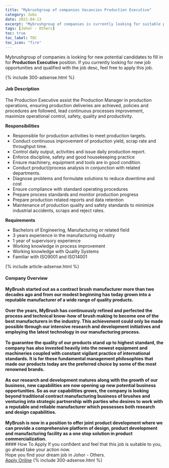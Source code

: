 ```yaml
---
title: "Mybrushgroup of companies Vacancies Production Executive" 
category: Jobs 
date: 2021-04-13 
excerpt: "Mybrushgroup of companies is currently looking for suitable person to fill in the Production Executive which based in Johor - Others" 
tags: [Johor - Others] 
toc: true 
toc_label: TOC 
toc_icon: "fire" 
--- 
```


<p>Mybrushgroup of companies is looking for new potential candidates to fill in for <b>Production Executive</b> position. If you currently looking for new job opportunities and qualified with the job desc, feel free to apply this job.
</p>{% include 300-adsense.html %} 
<div><div><h4>Job Description</h4></div><div><div><span><div><p><span>The Production Executive assist the Production Manager in production operations, ensuring production deliveries are achieved, policies and procedures are followed, lead continuous processes improvement, maximize operational control, safety, quality and productivity.</span></p><p><strong>Responsibilities</strong></p><ul><li><span>Responsible for production activities to meet production targets.</span></li><li><span>Conduct continuous improvement of production yield, scrap rate and throughput time.</span></li><li><span>Control daily output, activities and issue daily production report.</span></li><li><span>Enforce discipline, safety and good housekeeping practice</span></li><li><span>Ensure machinery, equipment and tools are in good condition.</span></li><li><span>Conduct product/process analysis in conjunction with related departments.</span></li><li><span>Diagnose problems and formulate solutions to reduce downtime and cost</span></li><li><span>Ensure compliance with standard operating procedures</span></li><li><span>Prepare process standards and monitor production progress</span></li><li><span>Prepare production related reports and data retention</span></li><li><span>Maintenance of production quality and safety standards to minimize industrial accidents, scraps and reject rates.</span></li></ul><p><strong>Requirements</strong></p><ul><li>Bachelors of Engineering, Manufacturing or related field</li><li>3 years experience in the manufacturing industry</li><li>1 year of supervisory experience</li><li>Working knowledge in process improvement</li><li>Working knowledge with Quality Systems</li><li>Familiar with ISO9001 and ISO14001</li></ul></div></span></div></div></div> 
{% include article-adsense.html %} 
<div><div><h4>Company Overview</h4></div><div><div><span><div><div>
<div><strong>MyBrush started out as a contract brush manufacturer more than two decades ago and from our modest beginning has today grown into a reputable manufacturer of a wide range of quality products.&#160;<br><br>Over the years, MyBrush has continuously refined and perfected the process and technical know-how of brush making to become one of the best manufacturers in the industry. This achievement could only be made possible tbrough our intensive research and development initiatives and employing the latest technology in our manufacturing process.&#160;<br><br>To guarantee the quality of our products stand up to highest standard, the company has also invested heavily into the newest equipment and machineries coupled with constant vigilant practice of international standards. It is for these fundamental management philosophies that made our products today are the preferred choice by some of the most renowned brands.&#160;<br><br>As our research and development matures along with the growth of our business, new capabilities are now opening up new potential business opportunities. So as our capabilities grows, the company is looking beyond traditional contract manufacturing business of brushes and venturing into strategic partnership with parties who desires to work with a reputable and reliable manufacturer which possesses both research and design capabilities.&#160;<br><br>MyBrush is now in a position to offer joint product development where we can provide a comprehensive platform of design, product development and manufacturing facility as a one stop solution in product commercialization.</strong></div>
</div></div></span></div></div></div> 
#### How To Apply 
If you confident and feel that this job is suitable to you, go ahead take your action now. <br/> 
Hope you find your dream job in Johor - Others. <br/> 
<a href="https://www.jobstreet.com.my/en/job/production-executive-4535313?jobId=jobstreet-my-job-4535313&" class="btn btn--info" target="_blank" rel="nofollow noopenner">Apply Online</a> 
{% include 300-adsense.html %} 